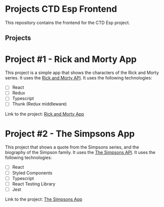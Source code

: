 # Projects CTD Esp Frontend

This repository contains the frontend for the CTD Esp project.

## Projects

# Project #1 - Rick and Morty App

This project is a simple app that shows the characters of the Rick and Morty series. It uses the [Rick and Morty API](https://rickandmortyapi.com/). It uses the following technologies:

- [ ] React
- [ ] Redux
- [ ] Typescript
- [ ] Thunk (Redux middleware)

Link to the project: [Rick and Morty App](https://rick-and-morty-taupe-two.vercel.app/)

# Project #2 - The Simpsons App

This project that shows a quote from the Simpsons series, and the biography of the Simpson family. It uses the [The Simpsons API](https://thesimpsonsquoteapi.glitch.me/). It uses the following technologies:

- [ ] React
- [ ] Styled Components
- [ ] Typescript
- [ ] React Testing Library
- [ ] Jest

Link to the project: [The Simpsons App](https://the-simpson-app.vercel.app/)
